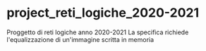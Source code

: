 # project_reti_logiche_2020-2021
Proggetto di reti logiche anno 2020-2021
La specifica richiede l'equalizzazione di un'immagine scritta in memoria
